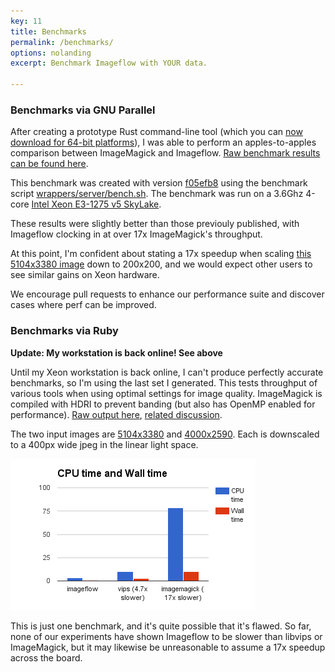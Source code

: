 ```yaml
---
key: 11
title: Benchmarks
permalink: /benchmarks/
options: nolanding
excerpt: Benchmark Imageflow with YOUR data.

---
```



### Benchmarks via GNU Parallel

After creating a prototype Rust command-line tool (which you can [now download for 64-bit platforms](https://www.kickstarter.com/projects/njones/imageflow-respect-the-pixels-a-secure-alt-to-image/posts/1598662)), I was able to perform an apples-to-apples comparison between ImageMagick and Imageflow. [Raw benchmark results can be found here](https://gist.github.com/lilith/3c8e3600bfd5e440ecde670239d366dd).

This benchmark was created with version [f05efb8](https://github.com/imazen/imageflow/commit/f05efb89f993827936693e98d39adb31057ec270) using the benchmark script [wrappers/server/bench.sh](https://github.com/imazen/imageflow/blob/f05efb89f993827936693e98d39adb31057ec270/wrappers/server/bench.sh). The benchmark was run on a 3.6Ghz 4-core [Intel Xeon E3-1275 v5 SkyLake](https://gist.github.com/lilith/1a4394f994a542957f89a674ec83312b). 

These results were slightly better than those previouly published, with Imageflow clocking in at over 17x ImageMagick's throughput. 

At this point, I'm confident about stating a 17x speedup when scaling [this 5104x3380 image](https://s3-us-west-2.amazonaws.com/imageflow-resources/test_inputs/u1.jpg) down to 200x200, and we would expect other users to see similar gains on Xeon hardware.  

We encourage pull requests to enhance our performance suite and discover cases where perf can be improved. 

### Benchmarks via Ruby 

**Update: My workstation is back online! See above**

Until my Xeon workstation is back online, I can't produce perfectly accurate benchmarks, so I'm using the last set I generated. This tests throughput of various tools when using optimal settings for image quality. ImageMagick is compiled with HDRI to prevent banding (but also has OpenMP enabled for performance). [Raw output here](https://gist.github.com/lilith/7808d4ba10b8a6f8d3d30e5c8e14b47a), [related discussion](https://github.com/jcupitt/libvips/issues/416).

The two input images are [5104x3380](https://s3-us-west-2.amazonaws.com/imageflow-resources/test_inputs/u1.jpg) and [4000x2590](https://s3-us-west-2.amazonaws.com/imageflow-resources/test_inputs/u6.jpg). Each is downscaled to a 400px wide jpeg in the linear light space. 

![](/images/bench1.png)

This is just one benchmark, and it's quite possible that it's flawed. So far, none of our experiments have shown Imageflow to be slower than libvips or ImageMagick, but it may likewise be unreasonable to assume a 17x speedup across the board. 
